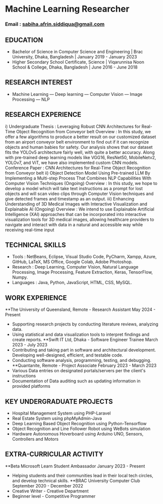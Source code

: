 # Machine Learning Researcher
### Email : sabiha.afrin.siddiqua@gmail.com 
## EDUCATION
- Bachelor of Science in Computer Science and Engineering | Brac University, Dhaka, Bangladesh | January 2019 - January 2023							       		
- Higher Secondary School Certificate, Science | Viqarunnisa Noon School & College, Dhaka, Bangladesh | June 2016 - June 2018

## RESEARCH INTEREST
- Machine Learning — Deep learning — Computer Vision — Image Processing — NLP
## RESEARCH EXPERIENCE
i) Undergraduate Thesis : Leveraging Robust CNN Architectures for Real-Time Object Recognition
from Conveyor belt
Overview : In this study, we offer a few algorithms to produce a better result on our customized dataset
from an airport conveyor belt environment to find out if it can recognize objects and human babies for
safety. Our analysis shows that our dataset fits the YOLOv5 architecture fairly well, with quite a better
accuracy. Along with pre-trained deep learning models like VGG16, ResNet50, MobileNetv2, YOLOv7,
and ViT, we have also implemented custom CNN models.
Conference Paper : CNN Architectures for Real-Time Object Recognition from Conveyor belt
ii) Object Detection Model Using Pre-trained LLM By Implementing a Multi-step Process That
Combines NLP Capabilities With Computer Vision Techniques (Ongoing)
Overview : In this study, we hope to develop a model which will take text instructions as a prompt for lost
objects and will scan video clips through Computer Vision techniques and give detected frames and
timestamp as an output.
iii) Enhancing Understanding of 3D Medical Images with Interactive Visualization and Explainable
AI (Ongoing)
Overview : We intend to use Explainable Artificial Intelligence (XAI) approaches that can be incorporated
into interactive visualization tools for 3D medical images, allowing healthcare providers to navigate and
interact with data in a natural and accessible way while receiving real-time input
## TECHNICAL SKILLS
- Tools : NetBeans, Eclipse, Visual Studio Code, PyCharm, Xampp, Azure, GitHub, LaTeX, MS
Office, Google Colab, Adobe Photoshop.
- Research : Deep Learning, Computer Vision, Natural Language Processing, Image Processing,
Feature Extraction, Keras, TensorFlow, Numpy.
- Languages : Java, Python, JavaScript, HTML, CSS, MySQL.
## WORK EXPERIENCE
**The University of Queensland, Remote - Research Assistant
May 2024 - Present
- Supporting research projects by conducting literature reviews, analyzing data.
- Using statistical and data visualization tools to interpret findings and create reports.
**Swift IT Ltd, Dhaka - Software Engineer Trainee
March 2023 - July 2023
- Contributing and taking part in software and architectural development. Developing
well-designed, efficient, and testable code.
- Conducting software analysis, programming, testing, and debugging.
**Quantanite, Remote - Project Associate
February 2023 - March 2023
- Various Data entries on designated portals/servers per the client's instructions
- Documentation of Data auditing such as updating information in provided platforms
## KEY UNDERGRADUATE PROJECTS
- Hospital Management System using PHP-Laravel
- Real Estate System using phpMyAdmin-Java
- Deep Learning Based Object Recognition using Python-Tensorflow
- Object Recognition and Line Follower Robot using WeBots simulation
- Hardware Autonomous Hoverboard using Arduino UNO, Sensors, Controllers and Motors
## EXTRA-CURRICULAR ACTIVITY
**Beta Microsoft Learn Student Ambassador
January 2023 - Present
- Helping students and their communities lead in their local tech circles, and develop technical skills.
**BRAC University Computer Club
September 2020 - December 2022
- Creative Writer - Creative Department
- Beginner level - Competitive Programmer
